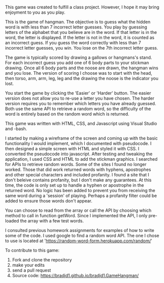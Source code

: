 This game was created to fulfill a class project.  However, I hope it may bring enjoyment to you as you play.

This is the game of hangman.  The objective is to guess what the hidden word is with less than 7 incorrect letter guesses.  You play by guessing letters of the alphabet that you believe are in the word.  If that letter is in the word, the letter is displayed.  If the letter is not in the word, it is counted as an incorrect guess.  If you guess the word correctly with less than 7 incorrect letter guesses, you win.  You lose on the 7th incorrect letter guess.

The game is typically scored by drawing a gallows or hangmans's stand.  For each incorrect guess you add one of 6 body parts to your stickman drawing.  Once all 6 body parts and the noose are drawn, the hangman wins and you lose.  The version of scoring I choose was to start with the head, then torso, arm, arm, leg, leg and the drawing the noose is the indicator you lost.

You start the game by clicking the 'Easier' or 'Harder' button.  The easier version does not allow you to re-use a letter you have chosen.  The harder version requires you to remember which letters you have already guessed.  Both use the same API to retrieve a random word, so the difficulty of the word is entirely based on the random word which is returned.

This game was written with HTML, CSS, and Javascript using Visual Studio and -bash.

I started by making a wireframe of the screen and coming up with the basic functionality I would implement, which I documented with pseudocode.  I then designed a simple screen with HTML and styled it with CSS.  I converted the pseudocode into javascript.  After testing and tweaking the application, I used CSS and HTML to add the stickman graphics.  I searched for APIs to retrieve random words.  Some of the sites I found no longer worked.  Those that did work returned words with hyphens, apostrophes and other special characters and included profanity.  I found a site that I don't beleive contains profanity, but I don't make any guarantees.  At this time, the code is only set up to handle a hyphen or apostrophe in the returned word.  No logic has been added to prevent you from receiving the same word during a 'session' of playing.  Perhaps a profanity filter could be added to ensure those words don't appear.

You can choose to read from the array or call the API by choosing which method to call in function getWord.  Since I implemented the API, I only pre-loaded the array with a few test words.

I consulted previous homework assignments for examples of how to write some of the code.  I used google to find a random word API.  The one I chose to use is located at 'https://random-word-form.herokuapp.com/random/'

To contribute to this game:
1. Fork and clone the repository
2. make your edits
3. send a pull request
4. Source code: https://bradjd1.github.io/bradjd1.GameHangman/